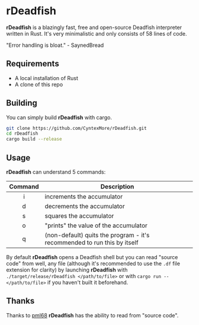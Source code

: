 # rDeadfish

**rDeadfish** is a blazingly fast, free and open-source Deadfish interpreter written in Rust. It's very minimalistic and only consists of 58 lines of code.

"Error handling is bloat." - SaynedBread

## Requirements

- A local installation of Rust
- A clone of this repo

## Building

You can simply build **rDeadfish** with cargo.

```sh
git clone https://github.com/CyntexMore/rDeadfish.git
cd rDeadfish
cargo build --release
```

## Usage

**rDeadfish** can understand 5 commands:

| Command | Description                                                              |
|:-------:|--------------------------------------------------------------------------|
| i       | increments the accumulator                                               |
| d       | decrements the accumulator                                               |
| s       | squares the accumulator                                                  |
| o       | "prints" the value of the accumulator                                    |
| q       | (non-default) quits the program - it's recommended to run this by itself |

By default **rDeadfish** opens a Deadfish shell but you can read "source code" from well, any file (although it's recommended to use the `.df` file extension for clarity) by launching **rDeadfish** with `./target/release/rDeadfish </path/to/file>` or with `cargo run -- </path/to/file>` if you haven't built it beforehand.

## Thanks

Thanks to [pml68](https://github.com/pml68/) **rDeadfish** has the ability to read from "source code".

